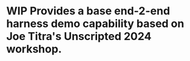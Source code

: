 # WIP Provides a base end-2-end harness demo capability based on Joe Titra's Unscripted 2024 workshop.

